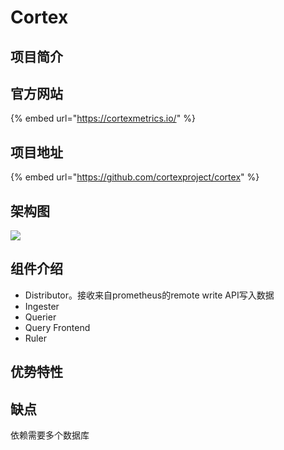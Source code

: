 # Cortex

## 项目简介



## 官方网站

{% embed url="https://cortexmetrics.io/" %}

## 项目地址

{% embed url="https://github.com/cortexproject/cortex" %}

## 架构图

![](https://cortexmetrics.io/images/architecture.png)

## 组件介绍

* Distributor。接收来自prometheus的remote write API写入数据
* Ingester
* Querier
* Query Frontend
* Ruler

## 优势特性

## 缺点

依赖需要多个数据库

